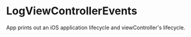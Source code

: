 # LogViewControllerEvents
App prints out an iOS application lifecycle and viewController's lifecycle.
